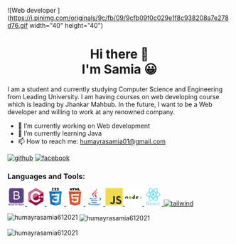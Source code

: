 
![Web developer ](https://i.pinimg.com/originals/9c/fb/09/9cfb09f0c029e1f8c938208a7e278d76.gif width="40" height="40")

<h1 align="center"> Hi there 👋<br> I'm Samia 😀 </h1>

I am a student and currently studying Computer Science and Engineering from Leading University. I am having courses on web developing course which is leading by Jhankar Mahbub. In the future,  I want to be a Web developer and willing to work at any renowned company.


- 🔭 I’m currently working on Web development 
- 🌱 I’m currently learning Java 
- 📫 How to reach me: humayrasamia01@gmail.com 


[<img src='https://cdn.jsdelivr.net/npm/simple-icons@3.0.1/icons/github.svg' alt='github' height='40'>](https://github.com/https://github.com/humayrasamia612021)  [<img src='https://cdn.jsdelivr.net/npm/simple-icons@3.0.1/icons/facebook.svg' alt='facebook' height='40'>](https://www.facebook.com/https://www.facebook.com/humayrayesmin.samia.9/) 


<h3 align="left">Languages and Tools:</h3>
<p align="left"> <a href="https://getbootstrap.com" target="_blank"> <img src="https://raw.githubusercontent.com/devicons/devicon/master/icons/bootstrap/bootstrap-plain-wordmark.svg" alt="bootstrap" width="40" height="40"/> </a> <a href="https://www.w3schools.com/cpp/" target="_blank"> <img src="https://raw.githubusercontent.com/devicons/devicon/master/icons/cplusplus/cplusplus-original.svg" alt="cplusplus" width="40" height="40"/> </a> <a href="https://www.w3schools.com/css/" target="_blank"> <img src="https://raw.githubusercontent.com/devicons/devicon/master/icons/css3/css3-original-wordmark.svg" alt="css3" width="40" height="40"/> </a> <a href="https://www.w3.org/html/" target="_blank"> <img src="https://raw.githubusercontent.com/devicons/devicon/master/icons/html5/html5-original-wordmark.svg" alt="html5" width="40" height="40"/> </a> <a href="https://www.java.com" target="_blank"> <img src="https://raw.githubusercontent.com/devicons/devicon/master/icons/java/java-original.svg" alt="java" width="40" height="40"/> </a> <a href="https://developer.mozilla.org/en-US/docs/Web/JavaScript" target="_blank"> <img src="https://raw.githubusercontent.com/devicons/devicon/master/icons/javascript/javascript-original.svg" alt="javascript" width="40" height="40"/> </a> <a href="https://nodejs.org" target="_blank"> <img src="https://raw.githubusercontent.com/devicons/devicon/master/icons/nodejs/nodejs-original-wordmark.svg" alt="nodejs" width="40" height="40"/> </a> <a href="https://reactjs.org/" target="_blank"> <img src="https://raw.githubusercontent.com/devicons/devicon/master/icons/react/react-original-wordmark.svg" alt="react" width="40" height="40"/> </a> <a href="https://tailwindcss.com/" target="_blank"> <img src="https://www.vectorlogo.zone/logos/tailwindcss/tailwindcss-icon.svg" alt="tailwind" width="40" height="40"/> </a> </p>

<p><img align="left" src="https://github-readme-stats.vercel.app/api/top-langs?username=humayrasamia612021&show_icons=true&locale=en&layout=compact" alt="humayrasamia612021" /></p>

<p>&nbsp;<img align="center" src="https://github-readme-stats.vercel.app/api?username=humayrasamia612021&show_icons=true&locale=en" alt="humayrasamia612021" /></p>

<p><img align="center" src="https://github-readme-streak-stats.herokuapp.com/?user=humayrasamia612021&" alt="humayrasamia612021" /></p>

